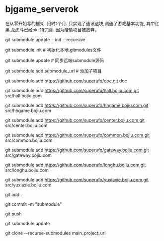 # bjgame_serverok

在从零开始写的框架. 用时1个月. 只实现了通讯这块,调通了游戏基本功能, 其中红黑,龙虎斗已经ok. 待完善.  因为疫情项目被放弃。

git submodule update    --init  --recursive



git submodule init  # 初始化本地.gitmodules文件



git submodule update  # 同步远端submodule源码



git submodule add submodule_url  # 添加子项目

git submodule  add  https://github.com/superufo/doc.git   doc

git submodule  add https://github.com/superufo/hall.bojiu.com.git   src/hall.bojiu.com

git submodule  add https://github.com/superufo/hhgame.bojiu.com.git   src/hhgame.bojiu.com

git submodule  add https://github.com/superufo/center.bojiu.com.git   src/center.bojiu.com

git submodule  add https://github.com/superufo/common.bojiu.com.git   src/common.bojiu.com

git submodule  add https://github.com/superufo/gateway.bojiu.com.git   src/gateway.bojiu.com

git submodule  add https://github.com/superufo/longhu.bojiu.com.git   src/longhu.bojiu.com

git submodule  add  https://github.com/superufo/yuxiaxie.bojiu.com.git   src/yuxiaxie.bojiu.com



git add .



git commit -m  "submodule"



git push 



git submodule update



git   clone  --recurse-submodules   main_project_url